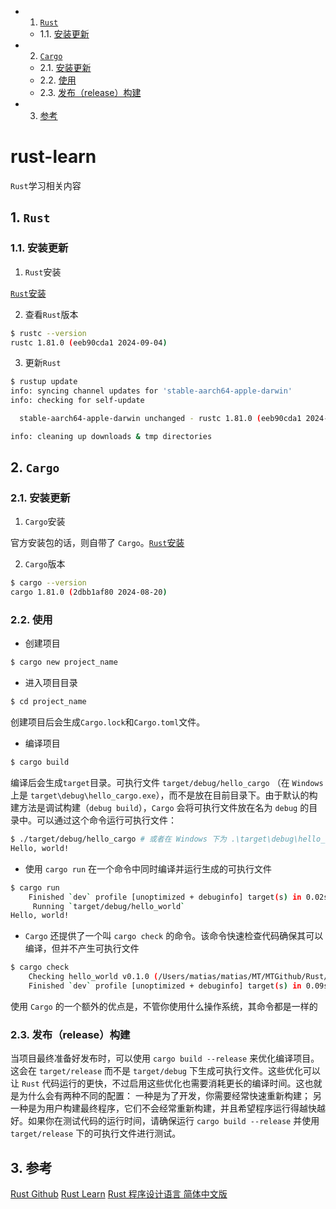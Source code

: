<!-- vscode-markdown-toc -->
* 1. [`Rust`](#Rust)
	* 1.1. [安装更新](#)
* 2. [`Cargo`](#Cargo)
	* 2.1. [安装更新](#-1)
	* 2.2. [使用](#-1)
	* 2.3. [发布（release）构建](#release)
* 3. [参考](#-1)

<!-- vscode-markdown-toc-config
	numbering=true
	autoSave=true
	/vscode-markdown-toc-config -->
<!-- /vscode-markdown-toc -->

<!--
 * @Author: matiastang
 * @Date: 2021-09-14 09:22:59
 * @LastEditors: matiastang
 * @LastEditTime: 2024-09-25 10:41:02
 * @FilePath: /rust-learn/README.md
 * @Description: README
-->

# rust-learn

`Rust`学习相关内容

##  1. <a name='Rust'></a>`Rust`

###  1.1. <a name=''></a>安装更新

1. `Rust`安装

[`Rust`安装](https://kaisery.github.io/trpl-zh-cn/ch01-01-installation.html)

2. 查看`Rust`版本
```sh
$ rustc --version
rustc 1.81.0 (eeb90cda1 2024-09-04)
```

3. 更新`Rust`
```sh
$ rustup update
info: syncing channel updates for 'stable-aarch64-apple-darwin'
info: checking for self-update

  stable-aarch64-apple-darwin unchanged - rustc 1.81.0 (eeb90cda1 2024-09-04)

info: cleaning up downloads & tmp directories
```

##  2. <a name='Cargo'></a>`Cargo`

###  2.1. <a name='-1'></a>安装更新

1. `Cargo`安装

官方安装包的话，则自带了 `Cargo`。[`Rust`安装](https://kaisery.github.io/trpl-zh-cn/ch01-01-installation.html)

2. `Cargo`版本
```sh
$ cargo --version
cargo 1.81.0 (2dbb1af80 2024-08-20)
```

###  2.2. <a name='-1'></a>使用

* 创建项目
```sh
$ cargo new project_name
```

* 进入项目目录
```sh
$ cd project_name
```
创建项目后会生成`Cargo.lock`和`Cargo.toml`文件。

* 编译项目
```sh
$ cargo build
```
编译后会生成`target`目录。可执行文件 `target/debug/hello_cargo` （在 `Windows` 上是 `target\debug\hello_cargo.exe`），而不是放在目前目录下。由于默认的构建方法是调试构建（`debug build`），`Cargo` 会将可执行文件放在名为 `debug` 的目录中。可以通过这个命令运行可执行文件：
```sh
$ ./target/debug/hello_cargo # 或者在 Windows 下为 .\target\debug\hello_cargo.exe
Hello, world!
```

* 使用 `cargo run` 在一个命令中同时编译并运行生成的可执行文件
```sh
$ cargo run
    Finished `dev` profile [unoptimized + debuginfo] target(s) in 0.02s
     Running `target/debug/hello_world`
Hello, world!
```

* `Cargo` 还提供了一个叫 `cargo check` 的命令。该命令快速检查代码确保其可以编译，但并不产生可执行文件
```sh
$ cargo check
    Checking hello_world v0.1.0 (/Users/matias/matias/MT/MTGithub/Rust/rust-learn/hello_world)
    Finished `dev` profile [unoptimized + debuginfo] target(s) in 0.09s
```

使用 `Cargo` 的一个额外的优点是，不管你使用什么操作系统，其命令都是一样的

###  2.3. <a name='release'></a>发布（release）构建

当项目最终准备好发布时，可以使用 `cargo build --release` 来优化编译项目。这会在 `target/release` 而不是 `target/debug` 下生成可执行文件。这些优化可以让 `Rust` 代码运行的更快，不过启用这些优化也需要消耗更长的编译时间。这也就是为什么会有两种不同的配置：
一种是为了开发，你需要经常快速重新构建；
另一种是为用户构建最终程序，它们不会经常重新构建，并且希望程序运行得越快越好。如果你在测试代码的运行时间，请确保运行 `cargo build --release` 并使用 `target/release` 下的可执行文件进行测试。

##  3. <a name='-1'></a>参考

[Rust Github](https://github.com/rust-lang/rust)
[Rust Learn](https://www.rust-lang.org/learn#learn-use)
[Rust 程序设计语言 简体中文版](https://kaisery.github.io/trpl-zh-cn/title-page.html)
